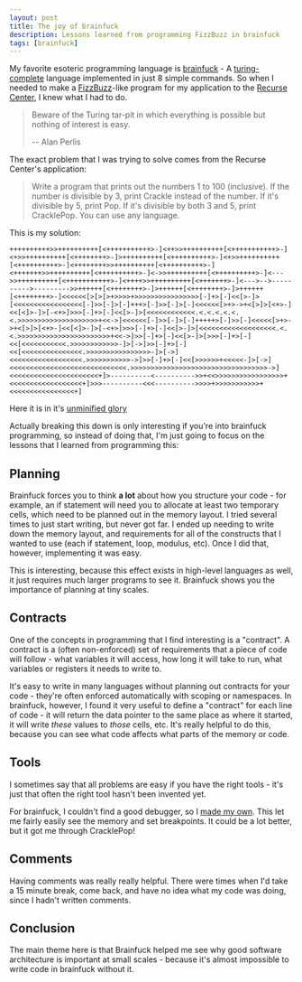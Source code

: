 ```yaml
---
layout: post
title: The joy of brainfuck
description: Lessons learned from programming FizzBuzz in brainfuck
tags: [brainfuck]
---
```

My favorite esoteric programming language is [brainfuck](http://esolangs.org/wiki/brainfuck) - A [turing-complete](https://en.wikipedia.org/wiki/Turing_complete) language implemented in just 8 simple commands. So when I needed to make a [FizzBuzz](https://blog.codinghorror.com/why-cant-programmers-program/)-like program for my application to the [Recurse Center](https://www.recurse.com/), I knew what I had to do.

> Beware of the Turing tar-pit in which everything is possible but nothing of interest is easy.
>
> -- Alan Perlis

The exact problem that I was trying to solve comes from the Recurse Center's application:

> Write a program that prints out the numbers 1 to 100 (inclusive). If the number is divisible by 3, print Crackle instead of the number. If it's divisible by 5, print Pop. If it's divisible by both 3 and 5, print CracklePop. You can use any language.

This is my solution:

```
++++++++++>>++++++++++[<+++++++++++>-]<++>>++++++++++[<+++++++++++>-]<+>>++++++++++[<++++++++>-]>++++++++++[<++++++++++>-]<+>>++++++++++[<++++++++++>-]<++++++++>>++++++++++[<++++++++++>-]<+++++++>>++++++++++[<++++++++++>-]<->>++++++++++[<++++++++++>-]<--->>++++++++++[<+++++++++++>-]<++++>>++++++++++[<+++++++>-]<--->-->---------->--------->>++++++[<++++++++>-]>++++++[<++++++++>-]>++++++[<++++++++>-]<<<<<<[>[>[>+>>>>+>>>>>>>>>>>>>>>>[-]+>[-]<<[>-]>[<<<<<<<<<<<<<<<<<[-]>>[-]>[-]+++>[-]>>[-]>[-]<<<<<<[>+>->+<[>]>[<+>-]<<[<]>-]>[-<+>]>>>[-]+>[-]<<[>-]>[<<<<<<<<<<<<.<.<.<.<.<.<.>>>>>>>>>>>>>>>>>>>>+<<->]<<<<<<[-]>>[-]>[-]+++++>[-]>>[-]<<<<<[>+>->+<[>]>[<+>-]<<[<]>-]>[-<+>]>>>[-]+>[-]<<[>-]>[<<<<<<<<<<<<<<<<<<<.<.<.>>>>>>>>>>>>>>>>>>>>>>>+<<->]>>[-]+>[-]<<[>-]>[>>>[-]+>[-]<<[<<<<<<<<<<<.>>>>>>>>>>>>-]>[->]>>[-]+>[-]<<[<<<<<<<<<<<<<<<.>>>>>>>>>>>>>>>>-]>[->]<<<<<<<<<<<<<<<<<<.>>>>>>>>>>>->]>>[-]+>[-]<<[>>>>>>+<<<<<-]>[->]<<<<<<<<<<<<<<<<<<<<<<<<<<<<<.>>>>>>>>>>>>>>>>>>>>>>>>>>>>>>>>>>->]<<<<<<<<<<<<<<<<<<<<<<+]>----------<---------->>+<<>>>>>>>>>>>>>>>>>+<<<<<<<<<<<<<<<<<<+]>>>----------<<<---------->>>>+>>>>>>>>>>>+<<<<<<<<<<<<<<<<+]
```

Here it is in it's [unminified glory](https://gist.github.com/WesleyAC/fce000f65c7acc9b7b6b7bb4dc04c2b8)

Actually breaking this down is only interesting if you're into brainfuck programming, so instead of doing that, I'm just going to focus on the lessons that I learned from programming this:

## Planning

Brainfuck forces you to think **a lot** about how you structure your code - for example, an if statement will need you to allocate at least two temporary cells, which need to be planned out in the memory layout. I tried several times to just start writing, but never got far. I ended up needing to write down the memory layout, and requirements for all of the constructs that I wanted to use (each if statement, loop, modulus, etc). Once I did that, however, implementing it was easy.

This is interesting, because this effect exists in high-level languages as well, it just requires much larger programs to see it. Brainfuck shows you the importance of planning at tiny scales.

## Contracts

One of the concepts in programming that I find interesting is a "contract". A contract is a (often non-enforced) set of requirements that a piece of code will follow - what variables it will access, how long it will take to run, what variables or registers it needs to write to.

It's easy to write in many languages without planning out contracts for your code - they're often enforced automatically with scoping or namespaces. In brainfuck, however, I found it very useful to define a "contract" for each line of code - it will return the data pointer to the same place as where it started, it will write _these_ values to _those_ cells, etc. It's really helpful to do this, because you can see what code affects what parts of the memory or code.

## Tools

I sometimes say that all problems are easy if you have the right tools - it's just that often the right tool hasn't been invented yet.

For brainfuck, I couldn't find a good debugger, so I [made my own](https://github.com/WesleyAC/toybox/tree/master/bfdbg). This let me fairly easily see the memory and set breakpoints. It could be a lot better, but it got me through CracklePop!

## Comments

Having comments was really really helpful. There were times when I'd take a 15 minute break, come back, and have no idea what my code was doing, since I hadn't written comments.

## Conclusion

The main theme here is that Brainfuck helped me see why good software architecture is important at small scales - because it's almost impossible to write code in brainfuck without it.
